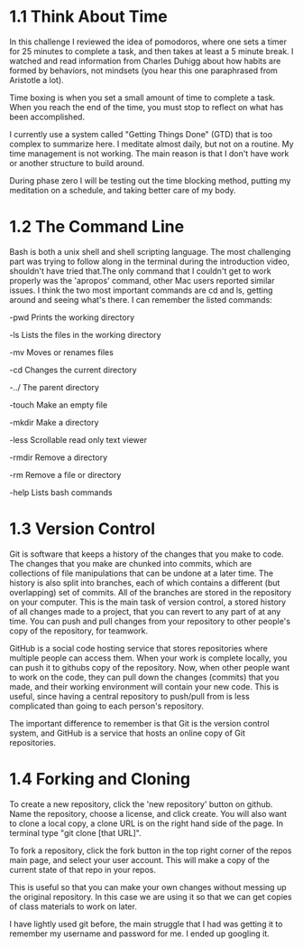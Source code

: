 # 1.1 Think About Time

In this challenge I reviewed the idea of pomodoros, where one sets a timer for 25 minutes to complete a task, and then takes at least a 5 minute break. I watched and read information from Charles Duhigg about how habits are formed by behaviors, not mindsets (you hear this one paraphrased from Aristotle a lot).

Time boxing is when you set a small amount of time to complete a task. When you reach the end of the time, you must stop to reflect on what has been accomplished.

I currently use a system called "Getting Things Done" (GTD) that is too complex to summarize here. I meditate almost daily, but not on a routine. My time management is not working. The main reason is that I don't have work or another structure to build around.

During phase zero I will be testing out the time blocking method, putting my meditation on a schedule, and taking better care of my body.

# 1.2 The Command Line

Bash is both a unix shell and shell scripting language. The most challenging part was trying to follow along in the terminal during the introduction video, shouldn't have tried that.The only command that I couldn't get to work properly was the 'apropos' command, other Mac users reported similar issues. I think the two most important commands are cd and ls, getting around and seeing what's there. I can remember the listed commands:

-pwd Prints the working directory

-ls Lists the files in the working directory

-mv Moves or renames files

-cd Changes the current directory

-../ The parent directory

-touch Make an empty file

-mkdir Make a directory

-less Scrollable read only text viewer

-rmdir Remove a directory

-rm Remove a file or directory

-help Lists bash commands

# 1.3 Version Control

Git is software that keeps a history of the changes that you make to code. The changes that you make are chunked into commits, which are collections of file manipulations that can be undone at a later time. The history is also split into branches, each of which contains a different (but overlapping) set of commits. All of the branches are stored in the repository on your computer. This is the main task of version control, a stored history of all changes made to a project, that you can revert to any part of at any time. You can push and pull changes from your repository to other people's copy of the repository, for teamwork.

GitHub is a social code hosting service that stores repositories where multiple people can access them. When your work is complete locally, you can push it to githubs copy of the repository. Now, when other people want to work on the code, they can pull down the changes (commits) that you made, and their working environment will contain your new code. This is useful, since having a central repository to push/pull from is less complicated than going to each person's repository.

The important difference to remember is that Git is the version control system, and GitHub is a service that hosts an online copy of Git repositories.

# 1.4 Forking and Cloning

To create a new repository, click the 'new repository' button on github. Name the repository, choose a license, and click create. You will also want to clone a local copy, a clone URL is on the right hand side of the page. In terminal type "git clone [that URL]".

To fork a repository, click the fork button in the top right corner of the repos main page, and select your user account. This will make a copy of the current state of that repo in your repos.

This is useful so that you can make your own changes without messing up the original repository. In this case we are using it so that we can get copies of class materials to work on later.

I have lightly used git before, the main struggle that I had was getting it to remember my username and password for me. I ended up googling it.